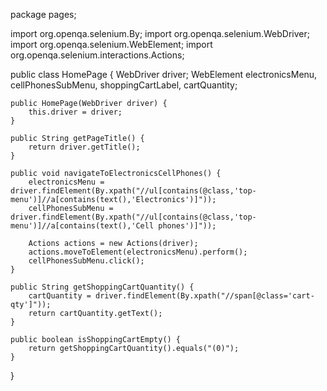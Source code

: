 package pages;

import org.openqa.selenium.By;
import org.openqa.selenium.WebDriver;
import org.openqa.selenium.WebElement;
import org.openqa.selenium.interactions.Actions;

public class HomePage {
    WebDriver driver;
    WebElement electronicsMenu, cellPhonesSubMenu, shoppingCartLabel, cartQuantity;

    public HomePage(WebDriver driver) {
        this.driver = driver;
    }

    public String getPageTitle() {
        return driver.getTitle();
    }

    public void navigateToElectronicsCellPhones() {
        electronicsMenu = driver.findElement(By.xpath("//ul[contains(@class,'top-menu')]//a[contains(text(),'Electronics')]"));
        cellPhonesSubMenu = driver.findElement(By.xpath("//ul[contains(@class,'top-menu')]//a[contains(text(),'Cell phones')]"));

        Actions actions = new Actions(driver);
        actions.moveToElement(electronicsMenu).perform();
        cellPhonesSubMenu.click();
    }

    public String getShoppingCartQuantity() {
        cartQuantity = driver.findElement(By.xpath("//span[@class='cart-qty']"));
        return cartQuantity.getText();
    }

    public boolean isShoppingCartEmpty() {
        return getShoppingCartQuantity().equals("(0)");
    }
}
